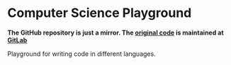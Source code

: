 # Computer Science Playground

**The GitHub repository is just a mirror. The [original code](https://gitlab.com/akutschi/computer-science-playground) is maintained at [GitLab](https://gitlab.com/)**

Playground for writing code in different languages.
